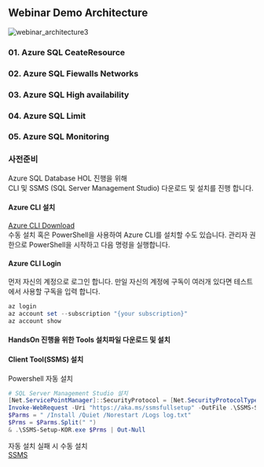 
## Webinar Demo Architecture


![webinar_architecture3](https://user-images.githubusercontent.com/82139935/114117694-3742e200-9922-11eb-9f4b-e1be3050e6e0.PNG)




### 01. Azure SQL CeateResource
### 02. Azure SQL Fiewalls Networks
### 03. Azure SQL High availability
### 04. Azure SQL Limit
### 05. Azure SQL Monitoring




### 사전준비
Azure SQL Database HOL 진행을 위해  
CLI 및 SSMS (SQL Server Management Studio) 다운로드 및 설치를 진행 합니다.

#### Azure CLI 설치
[Azure CLI Download](https://aka.ms/installazurecliwindows)  
수동 설치 혹은 PowerShell을 사용하여 Azure CLI를 설치할 수도 있습니다.
관리자 권한으로 PowerShell을 시작하고 다음 명령을 실행합니다.

#### Azure CLI Login
먼저 자신의 계정으로 로그인 합니다.
만일 자신의 계정에 구독이 여러개 있다면 테스트에서 사용할 구독을 입력 합니다.
```powershell
az login 
az account set --subscription "{your subscription}"
az account show
```
#### HandsOn 진행을 위한 Tools 설치파일 다운로드 및 설치
#### Client Tool(SSMS) 설치
Powershell 자동 설치

```powershell
# SQL Server Management Studio 설치
[Net.ServicePointManager]::SecurityProtocol = [Net.SecurityProtocolType]::Tls12
Invoke-WebRequest -Uri "https://aka.ms/ssmsfullsetup" -OutFile .\SSMS-Setup-KOR.exe; 
$Parms = " /Install /Quiet /Norestart /Logs log.txt"
$Prms = $Parms.Split(" ")
& .\SSMS-Setup-KOR.exe $Prms | Out-Null
```
자동 설치 실패 시 수동 설치  
[SSMS](https://docs.microsoft.com/ko-kr/sql/ssms/download-sql-server-management-studio-ssms?view=sql-server-ver15)  
